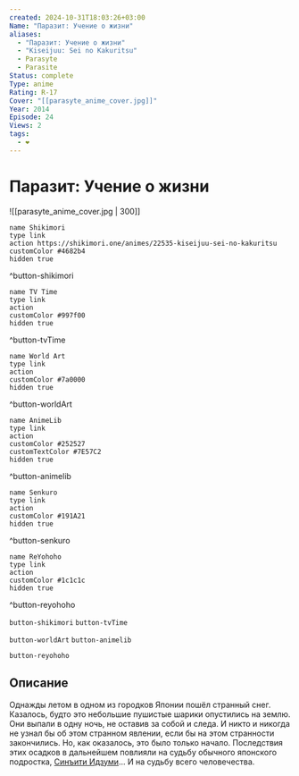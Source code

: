```yaml
---
created: 2024-10-31T18:03:26+03:00
Name: "Паразит: Учение о жизни"
aliases:
  - "Паразит: Учение о жизни"
  - "Kiseijuu: Sei no Kakuritsu"
  - Parasyte
  - Parasite
Status: complete
Type: anime
Rating: R-17
Cover: "[[parasyte_anime_cover.jpg]]"
Year: 2014
Episode: 24
Views: 2
tags:
  - ❤
---
```


# Паразит: Учение о жизни

![[parasyte_anime_cover.jpg | 300]]

```button
name Shikimori
type link
action https://shikimori.one/animes/22535-kiseijuu-sei-no-kakuritsu
customColor #4682b4
hidden true
```
^button-shikimori

```button
name TV Time
type link
action 
customColor #997f00
hidden true
```
^button-tvTime

```button
name World Art
type link
action 
customColor #7a0000
hidden true
```
^button-worldArt

```button
name AnimeLib
type link
action 
customColor #252527
customTextColor #7E57C2
hidden true
```
^button-animelib

```button
name Senkuro
type link
action 
customColor #191A21
hidden true
```
^button-senkuro

```button
name ReYohoho
type link
action 
customColor #1c1c1c
hidden true
```
^button-reyohoho



`button-shikimori` `button-tvTime`

`button-worldArt` `button-animelib`

`button-reyohoho`

## Описание

Однажды летом в одном из городков Японии пошёл странный снег. Казалось, будто это небольшие пушистые шарики опустились на землю. Они выпали в одну ночь, не оставив за собой и следа. И никто и никогда не узнал бы об этом странном явлении, если бы на этом странности закончились. Но, как оказалось, это было только начало. Последствия этих осадков в дальнейшем повлияли на судьбу обычного японского подростка, [Синъити Идзуми](https://shikimori.one/characters/12323-shinichi-izumi)... И на судьбу всего человечества.
